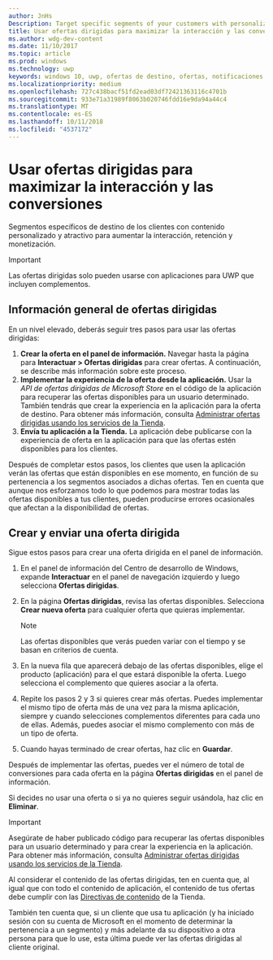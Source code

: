 ```yaml
---
author: JnHs
Description: Target specific segments of your customers with personalized content to increase engagement, retention, and monetization.
title: Usar ofertas dirigidas para maximizar la interacción y las conversiones
ms.author: wdg-dev-content
ms.date: 11/10/2017
ms.topic: article
ms.prod: windows
ms.technology: uwp
keywords: windows 10, uwp, ofertas de destino, ofertas, notificaciones
ms.localizationpriority: medium
ms.openlocfilehash: 727c438bacf51fd2ead03df72421363116c4701b
ms.sourcegitcommit: 933e71a31989f8063b020746fdd16e9da94a44c4
ms.translationtype: MT
ms.contentlocale: es-ES
ms.lasthandoff: 10/11/2018
ms.locfileid: "4537172"
---
```

# <a name="use-targeted-offers-to-maximize-engagement-and-conversions"></a>Usar ofertas dirigidas para maximizar la interacción y las conversiones

Segmentos específicos de destino de los clientes con contenido personalizado y atractivo para aumentar la interacción, retención y monetización.

> [!IMPORTANT]
> Las ofertas dirigidas solo pueden usarse con aplicaciones para UWP que incluyen complementos.

## <a name="targeted-offer-overview"></a>Información general de ofertas dirigidas

En un nivel elevado, deberás seguir tres pasos para usar las ofertas dirigidas:

1. **Crear la oferta en el panel de información.** Navegar hasta la página para **Interactuar > Ofertas dirigidas** para crear ofertas. A continuación, se describe más información sobre este proceso.
2. **Implementar la experiencia de la oferta desde la aplicación.** Usar la *API de ofertas dirigidas de Microsoft Store* en el código de la aplicación para recuperar las ofertas disponibles para un usuario determinado. También tendrás que crear la experiencia en la aplicación para la oferta de destino. Para obtener más información, consulta [Administrar ofertas dirigidas usando los servicios de la Tienda](../monetize/manage-targeted-offers-using-windows-store-services.md).
3. **Envía tu aplicación a la Tienda.** La aplicación debe publicarse con la experiencia de oferta en la aplicación para que las ofertas estén disponibles para los clientes.

Después de completar estos pasos, los clientes que usen la aplicación verán las ofertas que están disponibles en ese momento, en función de su pertenencia a los segmentos asociados a dichas ofertas. Ten en cuenta que aunque nos esforzamos todo lo que podemos para mostrar todas las ofertas disponibles a tus clientes, pueden producirse errores ocasionales que afectan a la disponibilidad de ofertas.


## <a name="to-create-and-send-a-targeted-offer"></a>Crear y enviar una oferta dirigida

Sigue estos pasos para crear una oferta dirigida en el panel de información.

1.  En el panel de información del Centro de desarrollo de Windows, expande **Interactuar** en el panel de navegación izquierdo y luego selecciona **Ofertas dirigidas**.
2.  En la página **Ofertas dirigidas**, revisa las ofertas disponibles. Selecciona **Crear nueva oferta** para cualquier oferta que quieras implementar.

    > [!NOTE]
    > Las ofertas disponibles que verás pueden variar con el tiempo y se basan en criterios de cuenta.

3.  En la nueva fila que aparecerá debajo de las ofertas disponibles, elige el producto (aplicación) para el que estará disponible la oferta. Luego selecciona el complemento que quieres asociar a la oferta.
4.  Repite los pasos 2 y 3 si quieres crear más ofertas. Puedes implementar el mismo tipo de oferta más de una vez para la misma aplicación, siempre y cuando selecciones complementos diferentes para cada uno de ellas. Además, puedes asociar el mismo complemento con más de un tipo de oferta.
5.  Cuando hayas terminado de crear ofertas, haz clic en **Guardar**.

Después de implementar las ofertas, puedes ver el número de total de conversiones para cada oferta en la página **Ofertas dirigidas** en el panel de información.

Si decides no usar una oferta o si ya no quieres seguir usándola, haz clic en **Eliminar**.

> [!IMPORTANT]
> Asegúrate de haber publicado código para recuperar las ofertas disponibles para un usuario determinado y para crear la experiencia en la aplicación. Para obtener más información, consulta [Administrar ofertas dirigidas usando los servicios de la Tienda](../monetize/manage-targeted-offers-using-windows-store-services.md).
>
> Al considerar el contenido de las ofertas dirigidas, ten en cuenta que, al igual que con todo el contenido de aplicación, el contenido de tus ofertas debe cumplir con las [Directivas de contenido](https://docs.microsoft.com/en-us/legal/windows/agreements/store-policies) de la Tienda.
>
> También ten cuenta que, si un cliente que usa tu aplicación (y ha iniciado sesión con su cuenta de Microsoft en el momento de determinar la pertenencia a un segmento) y más adelante da su dispositivo a otra persona para que lo use, esta última puede ver las ofertas dirigidas al cliente original.
